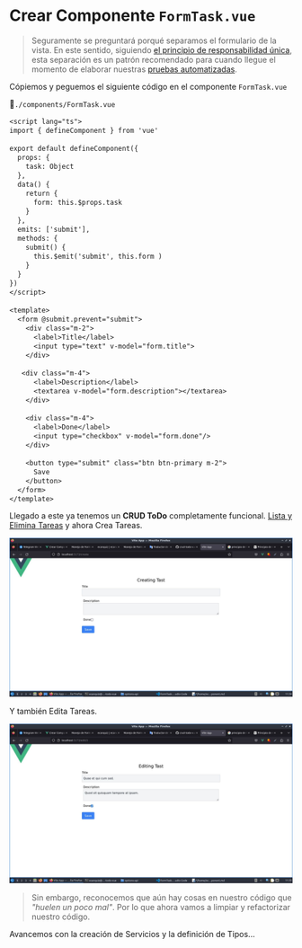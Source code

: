 # Crear Componente `FormTask.vue`

>Seguramente se preguntará porqué separamos el formulario de la vista. En este sentido, siguiendo [el principio de responsabilidad única](https://es.wikipedia.org/wiki/Principio_de_responsabilidad_%C3%BAnica), esta separación es un patrón recomendado para cuando llegue el momento de elaborar nuestras [pruebas automatizadas](https://ecanquiz.github.io/vue-tdd/vtu/esencial/formularios.html).

Cópiemos y peguemos el siguiente código en el componente `FormTask.vue`

📃`./components/FormTask.vue`
```vue
<script lang="ts">
import { defineComponent } from 'vue'

export default defineComponent({
  props: {
    task: Object    
  },
  data() {
    return {
      form: this.$props.task
    }
  },
  emits: ['submit'],
  methods: {
    submit() {          
      this.$emit('submit', this.form )
    }
  }
})
</script>

<template>
  <form @submit.prevent="submit">
    <div class="m-2">
      <label>Title</label>
      <input type="text" v-model="form.title">
    </div>

   <div class="m-4">
      <label>Description</label>
      <textarea v-model="form.description"></textarea>
    </div>

    <div class="m-4">
      <label>Done</label>
      <input type="checkbox" v-model="form.done"/>
    </div>

    <button type="submit" class="btn btn-primary m-2">
      Save
    </button>
  </form>
</template>
```

Llegado a este ya tenemos un **CRUD ToDo** completamente funcional. [Lista y Elimina Tareas](../options-api/create-index-view.html) y ahora Crea Tareas.

![vue-create-formtask-component](./img/vue-create-formtask-component-1.jpg)

Y también Edita Tareas.

![vue-create-formtask-component](./img/vue-create-formtask-component-2.jpg)

>Sin embargo, reconocemos que aún hay cosas en nuestro código que _"huelen un poco mal"_. Por lo que ahora vamos a limpiar y refactorizar nuestro código.

Avancemos con la creación de Servicios y la definición de Tipos...

